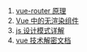 1.  [vue-router 原理](https://juejin.im/post/5bc6eb875188255c9c755df2)
2.  [Vue 中的无渲染组件](https://juejin.im/entry/5bbd690cf265da0af5033f2b)
3.  [js 设计模式详解](https://www.cnblogs.com/tugenhua0707/p/5198407.html)
4.  [vue 技术解密文档](https://ustbhuangyi.github.io/vue-analysis/)
